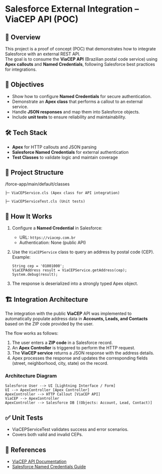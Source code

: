 # Salesforce External Integration – ViaCEP API (POC)

## 📌 Overview
This project is a proof of concept (POC) that demonstrates how to integrate Salesforce with an external REST API.  
The goal is to consume the **ViaCEP API** (Brazilian postal code service) using **Apex callouts** and **Named Credentials**, following Salesforce best practices for integrations.

## 🎯 Objectives
- Show how to configure **Named Credentials** for secure authentication.
- Demonstrate an **Apex class** that performs a callout to an external service.
- Handle **JSON responses** and map them into Salesforce objects.
- Include **unit tests** to ensure reliability and maintainability.

## 🛠️ Tech Stack
- **Apex** for HTTP callouts and JSON parsing  
- **Salesforce Named Credentials** for external authentication  
- **Test Classes** to validate logic and maintain coverage 

## 📂 Project Structure
/force-app/main/default/classes

    ├─ ViaCEPService.cls (Apex class for API integration)

    ├─ ViaCEPServiceTest.cls (Unit tests)

## 🚀 How It Works
1. Configure a **Named Credential** in Salesforce:
   - URL: `https://viacep.com.br`
   - Authentication: None (public API)  


2. Use the `ViaCEPService` class to query an address by postal code (CEP).  
   Example:
   ```apex
   String cep = '01001000'; 
   ViaCEPAddress result = ViaCEPService.getAddress(cep);
   System.debug(result);

3. The response is deserialized into a strongly typed Apex object.

## 🏗️ Integration Architecture

The integration with the public **ViaCEP** API was implemented to automatically populate address data in **Accounts, Leads, and Contacts** based on the ZIP code provided by the user.

The flow works as follows:

1. The user enters a **ZIP code** in a Salesforce record.  
2. An **Apex Controller** is triggered to perform the HTTP request.  
3. The **ViaCEP service** returns a JSON response with the address details.  
4. Apex processes the response and updates the corresponding fields (street, neighborhood, city, state) on the record.  

### Architecture Diagram

    Salesforce User --> UI [Lightning Interface / Form]
    UI --> ApexController [Apex Controller]
    ApexController --> HTTP Callout [ViaCEP API]
    ViaCEP --> ApexController
    ApexController --> Salesforce DB [(Objects: Account, Lead, Contact)]


## ✅ Unit Tests
- ViaCEPServiceTest validates success and error scenarios.
- Covers both valid and invalid CEPs.

## 📖 References
- [ViaCEP API Documentation](https://viacep.com.br/)
- [Salesforce Named Credentials Guide](https://developer.salesforce.com/docs/atlas.en-us.api.meta/api/sforce_api_callouts_named_credentials.htm)
